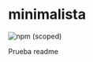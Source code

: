 # minimalista

![npm (scoped)](https://img.shields.io/npm/v/@miguelformacion/minimalista?style=plastic)

Prueba readme
